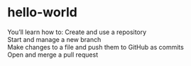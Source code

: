 # hello-world
You’ll learn how to:
Create and use a repository     
Start and manage a new branch     
Make changes to a file and push them to GitHub as commits     
Open and merge a pull request
